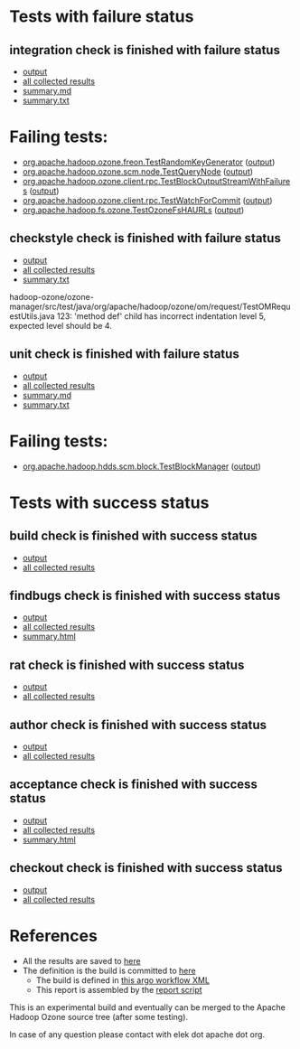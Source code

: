 # Tests with failure status

## integration check is finished with failure status

   * [output](https://raw.githubusercontent.com/elek/ozone-ci-q4/master/pr/pr-hdds-1986-f466r/integration/output.log)
   * [all collected results](https://github.com/elek/ozone-ci-q4/tree/master/pr/pr-hdds-1986-f466r/integration)
   * [summary.md](https://github.com/elek/ozone-ci-q4/tree/master/pr/pr-hdds-1986-f466r/integration/summary.md)
   * [summary.txt](https://github.com/elek/ozone-ci-q4/tree/master/pr/pr-hdds-1986-f466r/integration/summary.txt)

# Failing tests: 

 * [org.apache.hadoop.ozone.freon.TestRandomKeyGenerator](hadoop-ozone/tools/org.apache.hadoop.ozone.freon.TestRandomKeyGenerator.txt) ([output](hadoop-ozone/tools/org.apache.hadoop.ozone.freon.TestRandomKeyGenerator-output.txt))
 * [org.apache.hadoop.ozone.scm.node.TestQueryNode](hadoop-ozone/integration-test/org.apache.hadoop.ozone.scm.node.TestQueryNode.txt) ([output](hadoop-ozone/integration-test/org.apache.hadoop.ozone.scm.node.TestQueryNode-output.txt))
 * [org.apache.hadoop.ozone.client.rpc.TestBlockOutputStreamWithFailures](hadoop-ozone/integration-test/org.apache.hadoop.ozone.client.rpc.TestBlockOutputStreamWithFailures.txt) ([output](hadoop-ozone/integration-test/org.apache.hadoop.ozone.client.rpc.TestBlockOutputStreamWithFailures-output.txt))
 * [org.apache.hadoop.ozone.client.rpc.TestWatchForCommit](hadoop-ozone/integration-test/org.apache.hadoop.ozone.client.rpc.TestWatchForCommit.txt) ([output](hadoop-ozone/integration-test/org.apache.hadoop.ozone.client.rpc.TestWatchForCommit-output.txt))
 * [org.apache.hadoop.fs.ozone.TestOzoneFsHAURLs](hadoop-ozone/ozonefs/org.apache.hadoop.fs.ozone.TestOzoneFsHAURLs.txt) ([output](hadoop-ozone/ozonefs/org.apache.hadoop.fs.ozone.TestOzoneFsHAURLs-output.txt))

## checkstyle check is finished with failure status

   * [output](https://raw.githubusercontent.com/elek/ozone-ci-q4/master/pr/pr-hdds-1986-f466r/checkstyle/output.log)
   * [all collected results](https://github.com/elek/ozone-ci-q4/tree/master/pr/pr-hdds-1986-f466r/checkstyle)
   * [summary.txt](https://github.com/elek/ozone-ci-q4/tree/master/pr/pr-hdds-1986-f466r/checkstyle/summary.txt)

hadoop-ozone/ozone-manager/src/test/java/org/apache/hadoop/ozone/om/request/TestOMRequestUtils.java
 123: &apos;method def&apos; child has incorrect indentation level 5, expected level should be 4.

## unit check is finished with failure status

   * [output](https://raw.githubusercontent.com/elek/ozone-ci-q4/master/pr/pr-hdds-1986-f466r/unit/output.log)
   * [all collected results](https://github.com/elek/ozone-ci-q4/tree/master/pr/pr-hdds-1986-f466r/unit)
   * [summary.md](https://github.com/elek/ozone-ci-q4/tree/master/pr/pr-hdds-1986-f466r/unit/summary.md)
   * [summary.txt](https://github.com/elek/ozone-ci-q4/tree/master/pr/pr-hdds-1986-f466r/unit/summary.txt)

# Failing tests: 

 * [org.apache.hadoop.hdds.scm.block.TestBlockManager](hadoop-hdds/server-scm/org.apache.hadoop.hdds.scm.block.TestBlockManager.txt) ([output](hadoop-hdds/server-scm/org.apache.hadoop.hdds.scm.block.TestBlockManager-output.txt))


# Tests with success status

## build check is finished with success status

   * [output](https://raw.githubusercontent.com/elek/ozone-ci-q4/master/pr/pr-hdds-1986-f466r/build/output.log)
   * [all collected results](https://github.com/elek/ozone-ci-q4/tree/master/pr/pr-hdds-1986-f466r/build)


## findbugs check is finished with success status

   * [output](https://raw.githubusercontent.com/elek/ozone-ci-q4/master/pr/pr-hdds-1986-f466r/findbugs/output.log)
   * [all collected results](https://github.com/elek/ozone-ci-q4/tree/master/pr/pr-hdds-1986-f466r/findbugs)
   * [summary.html](https://elek.github.io/ozone-ci-q4/pr/pr-hdds-1986-f466r/findbugs/summary.html)


## rat check is finished with success status

   * [output](https://raw.githubusercontent.com/elek/ozone-ci-q4/master/pr/pr-hdds-1986-f466r/rat/output.log)
   * [all collected results](https://github.com/elek/ozone-ci-q4/tree/master/pr/pr-hdds-1986-f466r/rat)


## author check is finished with success status

   * [output](https://raw.githubusercontent.com/elek/ozone-ci-q4/master/pr/pr-hdds-1986-f466r/author/output.log)
   * [all collected results](https://github.com/elek/ozone-ci-q4/tree/master/pr/pr-hdds-1986-f466r/author)


## acceptance check is finished with success status

   * [output](https://raw.githubusercontent.com/elek/ozone-ci-q4/master/pr/pr-hdds-1986-f466r/acceptance/output.log)
   * [all collected results](https://github.com/elek/ozone-ci-q4/tree/master/pr/pr-hdds-1986-f466r/acceptance)
   * [summary.html](https://elek.github.io/ozone-ci-q4/pr/pr-hdds-1986-f466r/acceptance/summary.html)


## checkout check is finished with success status

   * [output](https://raw.githubusercontent.com/elek/ozone-ci-q4/master/pr/pr-hdds-1986-f466r/checkout/output.log)
   * [all collected results](https://github.com/elek/ozone-ci-q4/tree/master/pr/pr-hdds-1986-f466r/checkout)




# References

 * All the results are saved to [here](https://github.com/elek/ozone-ci-q4/tree/master/pr/pr-hdds-1986-f466r/)
 * The definition is the build is committed to [here](https://github.com/elek/argo-ozone)
    * The build is defined in [this argo workflow XML](https://github.com/elek/argo-ozone/blob/master/ozone-build.yaml)
    * This report is assembled by the [report script](https://github.com/elek/argo-ozone/blob/master/scripts/report.sh)

This is an experimental build and eventually can be merged to the Apache Hadoop Ozone source tree (after some testing).

In case of any question please contact with elek dot apache dot org.
